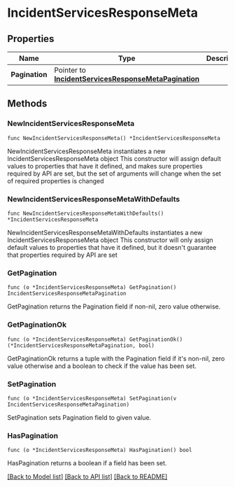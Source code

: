 # IncidentServicesResponseMeta

## Properties

Name | Type | Description | Notes
---- | ---- | ----------- | ------
**Pagination** | Pointer to [**IncidentServicesResponseMetaPagination**](IncidentServicesResponseMetaPagination.md) |  | [optional] 

## Methods

### NewIncidentServicesResponseMeta

`func NewIncidentServicesResponseMeta() *IncidentServicesResponseMeta`

NewIncidentServicesResponseMeta instantiates a new IncidentServicesResponseMeta object
This constructor will assign default values to properties that have it defined,
and makes sure properties required by API are set, but the set of arguments
will change when the set of required properties is changed

### NewIncidentServicesResponseMetaWithDefaults

`func NewIncidentServicesResponseMetaWithDefaults() *IncidentServicesResponseMeta`

NewIncidentServicesResponseMetaWithDefaults instantiates a new IncidentServicesResponseMeta object
This constructor will only assign default values to properties that have it defined,
but it doesn't guarantee that properties required by API are set

### GetPagination

`func (o *IncidentServicesResponseMeta) GetPagination() IncidentServicesResponseMetaPagination`

GetPagination returns the Pagination field if non-nil, zero value otherwise.

### GetPaginationOk

`func (o *IncidentServicesResponseMeta) GetPaginationOk() (*IncidentServicesResponseMetaPagination, bool)`

GetPaginationOk returns a tuple with the Pagination field if it's non-nil, zero value otherwise
and a boolean to check if the value has been set.

### SetPagination

`func (o *IncidentServicesResponseMeta) SetPagination(v IncidentServicesResponseMetaPagination)`

SetPagination sets Pagination field to given value.

### HasPagination

`func (o *IncidentServicesResponseMeta) HasPagination() bool`

HasPagination returns a boolean if a field has been set.


[[Back to Model list]](../README.md#documentation-for-models) [[Back to API list]](../README.md#documentation-for-api-endpoints) [[Back to README]](../README.md)


